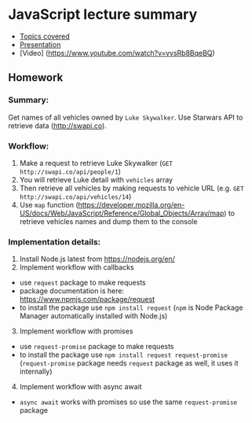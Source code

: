 # JavaScript lecture summary

- [Topics covered](./topics.md)
- [Presentation](https://docs.google.com/presentation/d/1C1bWK_-J_7KjjXM2SxbeIRa4Uzxn7QfIbS6u_y6EDos/edit?usp=sharing)
- [Video] (https://www.youtube.com/watch?v=vvsRb8BqeBQ)

## Homework

### Summary:
Get names of all vehicles owned by `Luke Skywalker`. Use Starwars API to retrieve data (<http://swapi.co>).

### Workflow:
1. Make a request to retrieve Luke Skywalker (`GET http://swapi.co/api/people/1`)
2. You will retrieve Luke detail with `vehicles` array
3. Then retrieve all vehicles by making requests to vehicle URL (e.g. `GET http://swapi.co/api/vehicles/14`)
4. Use `map` function (<https://developer.mozilla.org/en-US/docs/Web/JavaScript/Reference/Global_Objects/Array/map>) to retrieve vehicles names and dump them to the console

### Implementation details:
1. Install Node.js latest from <https://nodejs.org/en/>
2. Implement workflow with callbacks
  - use `request` package to make requests
  - package documentation is here: <https://www.npmjs.com/package/request>
  - to install the package use `npm install request` (`npm` is Node Package Manager automatically installed with Node.js)

3. Implement workflow with promises
  - use `request-promise` package to make requests
  - to install the package use `npm install request request-promise` (`request-promise` package needs `request` package as well, it uses it internally)

4. Implement workflow with async await
  - `async await` works with promises so use the same `request-promise` package
